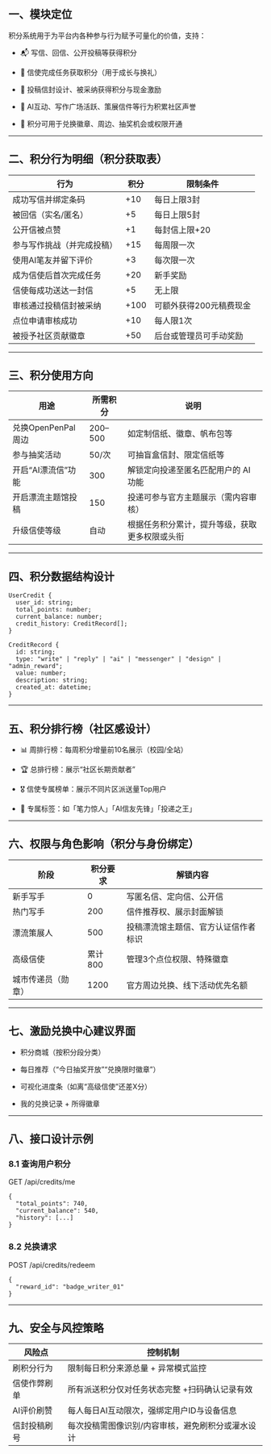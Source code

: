 ## **一、模块定位**

积分系统用于为平台内各种参与行为赋予可量化的价值，支持：

- 📬 写信、回信、公开投稿等获得积分
    
- 🧳 信使完成任务获取积分（用于成长与换礼）
    
- 🎨 投稿信封设计、被采纳获得积分与现金激励
    
- 🧠 AI互动、写作广场活跃、策展信件等行为积累社区声誉
    
- 🏅 积分可用于兑换徽章、周边、抽奖机会或权限开通
    

---

## **二、积分行为明细（积分获取表）**

| **行为**        | **积分** | **限制条件**      |
| ------------- | ------ | ------------- |
| 成功写信并绑定条码     | +10    | 每日上限3封        |
| 被回信（实名/匿名）    | +5     | 每日上限5封        |
| 公开信被点赞        | +1     | 每封信上限+20      |
| 参与写作挑战（并完成投稿） | +15    | 每周限一次         |
| 使用AI笔友并留下评价   | +3     | 每次限一次         |
| 成为信使后首次完成任务   | +20    | 新手奖励          |
| 信使每成功送达一封信    | +5     | 无上限           |
| 审核通过投稿信封被采纳   | +100   | 可额外获得200元稿费现金 |
| 点位申请审核成功      | +10    | 每人限1次         |
| 被授予社区贡献徽章     | +50    | 后台或管理员可手动奖励   |

---

## **三、积分使用方向**

| **用途**         | **所需积分** | **说明**                  |
| -------------- | -------- | ----------------------- |
| 兑换OpenPenPal周边 | 200–500  | 如定制信纸、徽章、帆布包等           |
| 参与抽奖活动         | 50/次     | 可抽盲盒信封、限定信纸等            |
| 开启“AI漂流信”功能    | 300      | 解锁定向投递至匿名匹配用户的 AI 功能    |
| 开启漂流主题馆投稿      | 150      | 投递可参与官方主题展示（需内容审核）      |
| 升级信使等级         | 自动       | 根据任务积分累计，提升等级，获取更多权限或头衔 |

---

## **四、积分数据结构设计**

```
UserCredit {
  user_id: string;
  total_points: number;
  current_balance: number;
  credit_history: CreditRecord[];
}

CreditRecord {
  id: string;
  type: "write" | "reply" | "ai" | "messenger" | "design" | "admin_reward";
  value: number;
  description: string;
  created_at: datetime;
}
```

---

## **五、积分排行榜（社区感设计）**

- 📊 周排行榜：每周积分增量前10名展示（校园/全站）
    
- 🏆 总排行榜：展示“社区长期贡献者”
    
- 🎖️ 信使专属榜单：展示不同片区派送量Top用户
    
- 🥇 专属标签：如「笔力惊人」「AI信友先锋」「投递之王」
    

---

## **六、权限与角色影响（积分与身份绑定）**

|**阶段**|**积分要求**|**解锁内容**|
|---|---|---|
|新手写手|0|写匿名信、定向信、公开信|
|热门写手|200|信件推荐权、展示封面解锁|
|漂流策展人|500|投稿漂流馆主题信、官方认证信作者标识|
|高级信使|累计800|管理3个点位权限、特殊徽章|
|城市传递员（勋章）|1200|官方周边兑换、线下活动优先名额|

---

## **七、激励兑换中心建议界面**

- 积分商城（按积分段分类）
    
- 每日推荐（“今日抽奖开放”“兑换限时徽章”）
    
- 可视化进度条（如离“高级信使”还差X分）
    
- 我的兑换记录 + 所得徽章
    

---

## **八、接口设计示例**

  

### **8.1 查询用户积分**

  

GET /api/credits/me

```
{
  "total_points": 740,
  "current_balance": 540,
  "history": [...]
}
```

### **8.2 兑换请求**

  

POST /api/credits/redeem

```
{
  "reward_id": "badge_writer_01"
}
```

---

## **九、安全与风控策略**

|**风险点**|**控制机制**|
|---|---|
|刷积分行为|限制每日积分来源总量 + 异常模式监控|
|信使作弊刷单|所有派送积分仅对任务状态完整 +扫码确认记录有效|
|AI评价刷赞|每人每日AI互动限次，强绑定用户ID与设备信息|
|信封投稿刷号|每次投稿需图像识别/内容审核，避免刷积分或灌水设计|
